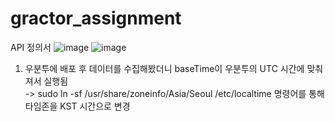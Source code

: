 # gractor_assignment

API 정의서
![image](https://user-images.githubusercontent.com/86117661/227777697-eb79967d-4726-4f39-b53b-22ac9e0596a3.png)
![image](https://user-images.githubusercontent.com/86117661/227795748-3d6415cc-5e83-4bab-8102-c64a7c2d5b30.png)


1. 우분투에 배포 후 데이터를 수집해봤더니 baseTime이 우분투의 UTC 시간에 맞춰져서 실행됨<br/>
-> sudo ln -sf /usr/share/zoneinfo/Asia/Seoul /etc/localtime 명령어를 통해 타임존을 KST 시간으로 변경
